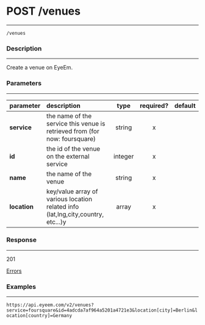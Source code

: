 # POST /venues    
***
`/venues`

### Description
***
Create a venue on EyeEm.

### Parameters
***

|parameter| description| type |required? |default|
|:---------|:--------------|:----------:|:------------:|:------------:|
|**service**|the name of the service this venue is retrieved from (for now: foursquare)|string|x||
|**id**| the id of the venue on the external service|integer|x||
|**name**|the name of the venue|string|x||
|**location**|key/value array of various location related info (lat,lng,city,country, etc...)y|array|x||

### Response
***


201


[Errors](../../resources/errors.md#files)

### Examples
***

`https://api.eyeem.com/v2/venues?service=foursquare&id=4adcda7af964a5201a4721e3&location[city]=Berlin&location[country]=Germany`






